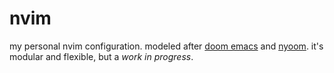 # nvim

my personal nvim configuration. modeled after [doom emacs](https://github.com/doomemacs/doomemacs/) and [nyoom](https://github.com/nyoom-engineering/nyoom.nvim). it's modular and flexible, but a *work in progress*.
